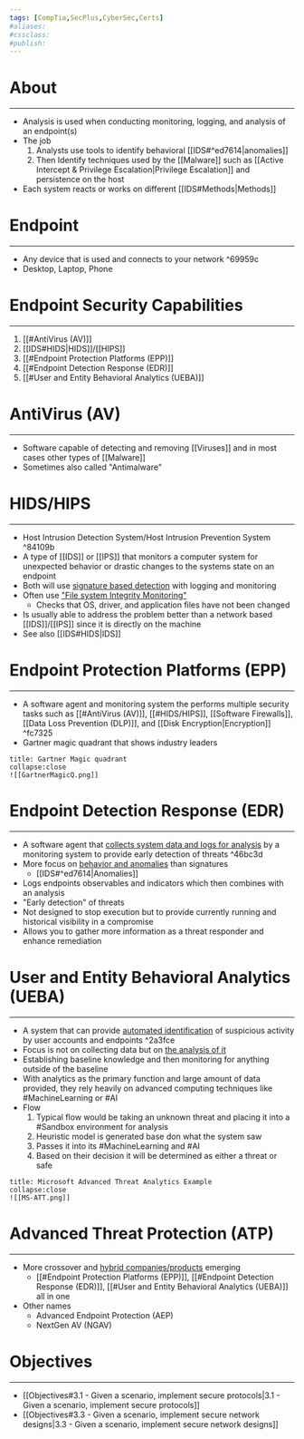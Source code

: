 ```yaml
---
tags: [CompTia,SecPlus,CyberSec,Certs]
#aliases:
#cssclass:
#publish:
---
```


# About
---
- Analysis is used when conducting monitoring, logging, and analysis of an endpoint(s)
- The job
	1. Analysts use tools to identify behavioral [[IDS#^ed7614|anomalies]]
	2. Then Identify techniques used by the [[Malware]] such as [[Active Intercept & Privilege Escalation|Privilege Escalation]] and persistence on the host
- Each system reacts or works on different [[IDS#Methods|Methods]]

# Endpoint
---
- Any device that is used and connects to your network ^69959c
- Desktop, Laptop, Phone

# Endpoint Security Capabilities
---
1. [[#AntiVirus (AV)]]
2. [[IDS#HIDS|HIDS]]/[[HIPS]]
3. [[#Endpoint Protection Platforms (EPP)]]
4. [[#Endpoint Detection Response (EDR)]]
5. [[#User and Entity Behavioral Analytics (UEBA)]]

# AntiVirus (AV)
---
- Software capable of detecting and removing [[Viruses]] and in most cases other types of [[Malware]]
- Sometimes also called "Antimalware"

# HIDS/HIPS
---
- Host Intrusion Detection System/Host Intrusion Prevention System ^84109b
- A type of [[IDS]] or [[IPS]] that monitors a computer system for unexpected behavior or drastic changes to the systems state on an endpoint
- Both will use <u>signature based detection</u> with logging and monitoring
- Often use <u>"File system Integrity Monitoring"</u>
	- Checks that OS, driver, and application files have not been changed
- Is usually able to address the problem better than a network based [[IDS]]/[[IPS]] since it is directly on the machine
- See also [[IDS#HIDS|IDS]]

# Endpoint Protection Platforms (EPP)
---
- A software agent and monitoring system the performs multiple security tasks such as [[#AntiVirus (AV)]], [[#HIDS/HIPS]], [[Software Firewalls]], [[Data Loss Prevention (DLP)]], and [[Disk Encryption|Encryption]] ^fc7325
- Gartner magic quadrant that shows industry leaders

```ad-info
title: Gartner Magic quadrant
collapse:close
![[GartnerMagicQ.png]]
```

# Endpoint Detection Response (EDR)
---
- A software agent that <u>collects system data and logs for analysis</u> by a monitoring system to provide early detection of threats ^46bc3d
- More focus on <u>behavior and anomalies</u> than signatures
	- [[IDS#^ed7614|Anomalies]]
- Logs endpoints observables and indicators which then combines with an analysis
- "Early detection" of threats
- Not designed to stop execution but to provide currently running and historical visibility in a compromise
- Allows you to gather more information as a threat responder and enhance remediation

# User and Entity Behavioral Analytics (UEBA)
---
- A system that can provide <u>automated identification</u> of suspicious activity by user accounts and endpoints ^2a3fce
- Focus is not on collecting data but on <u>the analysis of it</u>
- Establishing baseline knowledge and then monitoring for anything outside of the baseline
- With analytics as the primary function and large amount of data provided, they rely heavily on advanced computing techniques like #MachineLearning or #AI
- Flow
	1. Typical flow would be taking an unknown threat and placing it into a #Sandbox environment for analysis
	2. Heuristic model is generated base don what the system saw
	3. Passes it into its #MachineLearning  and #AI
	4. Based on their decision it will be determined as either a threat or safe

```ad-info
title: Microsoft Advanced Threat Analytics Example
collapse:close
![[MS-ATT.png]]
```

# Advanced Threat Protection (ATP)
---
- More crossover and <u>hybrid companies/products</u> emerging
	- [[#Endpoint Protection Platforms (EPP)]], [[#Endpoint Detection Response (EDR)]], [[#User and Entity Behavioral Analytics (UEBA)]] all in one
- Other names
	- Advanced Endpoint Protection (AEP)
	- NextGen AV (NGAV)

# Objectives
---
- [[Objectives#3.1 - Given a scenario, implement secure protocols|3.1 - Given a scenario, implement secure protocols]]
- [[Objectives#3.3 - Given a scenario, implement secure network designs|3.3 - Given a scenario, implement secure network designs]]